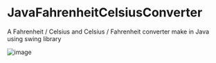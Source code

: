 # JavaFahrenheitCelsiusConverter
A Fahrenheit / Celsius and Celsius / Fahrenheit converter make in Java using swing library

![image](https://github.com/user-attachments/assets/9bbfff83-a788-4df1-828c-996ba11b2771)

